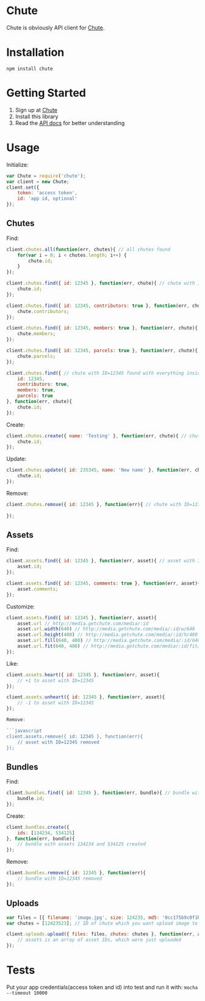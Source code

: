 # Chute

Chute is obviously API client for [Chute](http://getchute.com).

# Installation

`npm install chute`

# Getting Started

1. Sign up at [Chute](http://auth.getchute.com/signup?authorization=4f541b8e38ecef3f4d000001)
2. Install this library
3. Read the [API docs](http://explore.picture.io) for better understanding

# Usage

Initialize:

```javascript
var Chute = require('chute');
var client = new Chute;
client.set({
	token: 'access token',
	id: 'app id, optional'
});
```

## Chutes

Find:

```javascript
client.chutes.all(function(err, chutes){ // all chutes found
	for(var i = 0; i < chutes.length; i++) {
		chute.id;
	}
});

client.chutes.find({ id: 12345 }, function(err, chute){ // chute with ID=12345 found
	chute.id;
});

client.chutes.find({ id: 12345, contributors: true }, function(err, chute){ // chute with ID=12345 found with contributors list inside
	chute.contributors;
});

client.chutes.find({ id: 12345, members: true }, function(err, chute){ // chute with ID=12345 found with members list inside
	chute.members;
});

client.chutes.find({ id: 12345, parcels: true }, function(err, chute){ // chute with ID=12345 found with parcels list inside
	chute.parcels;
});

client.chutes.find({ // chute with ID=12345 found with everything inside
	id: 12345,
	contributors: true,
	members: true,
	parcels: true
}, function(err, chute){
	chute.id;
});
```

Create:

```javascript
client.chutes.create({ name: 'Testing' }, function(err, chute){ // chute created
	chute.id;
});
```

Update:

```javascript
client.chutes.update({ id: 235345, name: 'New name' }, function(err, chute){ // chute with ID=235345 changed name to 'New name'
	chute.id;
});
```

Remove:

```javascript
client.chutes.remove({ id: 12345 }, function(err){ // chute with ID=12345 removed
	
});
```

## Assets

Find:

```javascript
client.assets.find({ id: 12345 }, function(err, asset){ // asset with ID=12345 found
	asset.id;
});

client.assets.find({ id: 12345, comments: true }, function(err, asset){ // asset with ID=12345 found with comments inside
	asset.comments;
});
```

Customize:

```javascript
client.assets.find({ id: 12345 }, function(err, asset){
	asset.url // http://media.getchute.com/media/:id
	asset.url.width(640) // http://media.getchute.com/media/:id/w/640
	asset.url.height(480) // http://media.getchute.com/media/:id/h/480
	asset.url.fill(640, 480) // http://media.getchute.com/media/:id/640x480
	asset.url.fit(640, 480) // http://media.getchute.com/media/:id/fit/640x480
});
```

Like:

```javascript
client.assets.heart({ id: 12345 }, function(err, asset){
	// +1 to asset with ID=12345
});

client.assets.unheart({ id: 12345 }, function(err, asset){
	// -1 to asset with ID=12345
});

Remove:

```javascript
client.assets.remove({ id: 12345 }, function(err){
	// asset with ID=12345 removed
});
```

## Bundles

Find:

```javascript
client.bundles.find({ id: 12345 }, function(err, bundle){ // bundle with ID=12345
	bundle.id;
});
```

Create:

```javascript
client.bundles.create({
	ids: [134234, 534125]
}, function(err, bundle){
	// bundle with assets 134234 and 534125 created
});
```

Remove:

```javascript
client.bundles.remove({ id: 12345 }, function(err){
	// bundle with ID=12345 removed
});
```

## Uploads

```javascript
var files = [{ filename: 'image.jpg', size: 124235, md5: '0cc175b9c0f1b6a831c399e269772661' }]; // info about files
var chutes = [12423523]; // ID of chute which you want upload image to

client.uploads.upload({ files: files, chutes: chutes }, function(err, assets){
	// assets is an array of asset IDs, which were just uploaded
});
```

# Tests

Put your app credentials(access token and id) into test and run it with:
`mocha --timeout 10000`